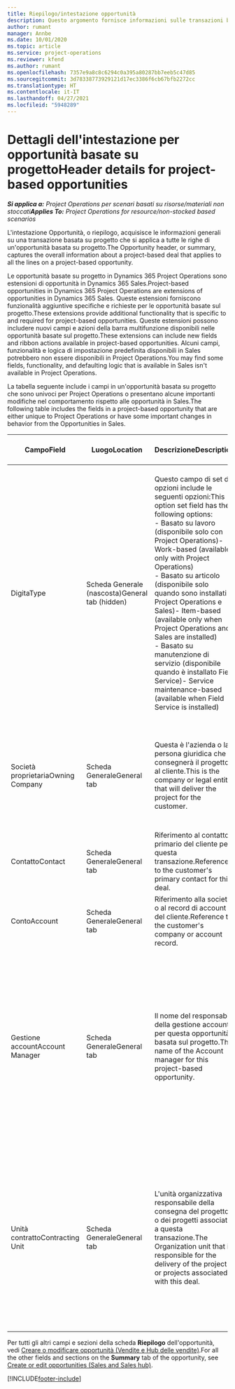 ```yaml
---
title: Riepilogo/intestazione opportunità
description: Questo argomento fornisce informazioni sulle transazioni basate sul progetto e sulle righe di opportunità basate su progetto.
author: rumant
manager: Annbe
ms.date: 10/01/2020
ms.topic: article
ms.service: project-operations
ms.reviewer: kfend
ms.author: rumant
ms.openlocfilehash: 7357e9a8c8c6294c0a395a80287bb7eeb5c47d85
ms.sourcegitcommit: 3d78338773929121d17ec3386f6cb67bfb2272cc
ms.translationtype: HT
ms.contentlocale: it-IT
ms.lasthandoff: 04/27/2021
ms.locfileid: "5948289"
---
```

# <a name="header-details-for-project-based-opportunities"></a><span data-ttu-id="bb675-103">Dettagli dell'intestazione per opportunità basate su progetto</span><span class="sxs-lookup"><span data-stu-id="bb675-103">Header details for project-based opportunities</span></span>

<span data-ttu-id="bb675-104">_**Si applica a:** Project Operations per scenari basati su risorse/materiali non stoccati_</span><span class="sxs-lookup"><span data-stu-id="bb675-104">_**Applies To:** Project Operations for resource/non-stocked based scenarios_</span></span>


<span data-ttu-id="bb675-105">L'intestazione Opportunità, o riepilogo, acquisisce le informazioni generali su una transazione basata su progetto che si applica a tutte le righe di un'opportunità basata su progetto.</span><span class="sxs-lookup"><span data-stu-id="bb675-105">The Opportunity header, or summary, captures the overall information about a project-based deal that applies to all the lines on a project-based opportunity.</span></span>

<span data-ttu-id="bb675-106">Le opportunità basate su progetto in Dynamics 365 Project Operations sono estensioni di opportunità in Dynamics 365 Sales.</span><span class="sxs-lookup"><span data-stu-id="bb675-106">Project-based opportunities in Dynamics 365 Project Operations are extensions of opportunities in Dynamics 365 Sales.</span></span> <span data-ttu-id="bb675-107">Queste estensioni forniscono funzionalità aggiuntive specifiche e richieste per le opportunità basate sul progetto.</span><span class="sxs-lookup"><span data-stu-id="bb675-107">These extensions provide additional functionality that is specific to and required for project-based opportunities.</span></span> <span data-ttu-id="bb675-108">Queste estensioni possono includere nuovi campi e azioni della barra multifunzione disponibili nelle opportunità basate sul progetto.</span><span class="sxs-lookup"><span data-stu-id="bb675-108">These extensions can include new fields and ribbon actions available in project-based opportunities.</span></span> <span data-ttu-id="bb675-109">Alcuni campi, funzionalità e logica di impostazione predefinita disponibili in Sales potrebbero non essere disponibili in Project Operations.</span><span class="sxs-lookup"><span data-stu-id="bb675-109">You may find some fields, functionality, and defaulting logic that is available in Sales isn't available in Project Operations.</span></span>

<span data-ttu-id="bb675-110">La tabella seguente include i campi in un'opportunità basata su progetto che sono univoci per Project Operations o presentano alcune importanti modifiche nel comportamento rispetto alle opportunità in Sales.</span><span class="sxs-lookup"><span data-stu-id="bb675-110">The following table includes the fields in a project-based opportunity that are either unique to Project Operations or have some important changes in behavior from the Opportunities in Sales.</span></span>

| <span data-ttu-id="bb675-111">**Campo**</span><span class="sxs-lookup"><span data-stu-id="bb675-111">**Field**</span></span> | <span data-ttu-id="bb675-112">**Luogo**</span><span class="sxs-lookup"><span data-stu-id="bb675-112">**Location**</span></span> | <span data-ttu-id="bb675-113">**Descrizione**</span><span class="sxs-lookup"><span data-stu-id="bb675-113">**Description**</span></span> | <span data-ttu-id="bb675-114">**Impatto downstream**</span><span class="sxs-lookup"><span data-stu-id="bb675-114">**Downstream impact**</span></span> |
| --- | --- | --- | --- |
| <span data-ttu-id="bb675-115">Digita</span><span class="sxs-lookup"><span data-stu-id="bb675-115">Type</span></span> | <span data-ttu-id="bb675-116">Scheda Generale (nascosta)</span><span class="sxs-lookup"><span data-stu-id="bb675-116">General tab (hidden)</span></span> | <span data-ttu-id="bb675-117">Questo campo di set di opzioni include le seguenti opzioni:</span><span class="sxs-lookup"><span data-stu-id="bb675-117">This option set field has the following options:</span></span></br><span data-ttu-id="bb675-118">- Basato su lavoro (disponibile solo con Project Operations)</span><span class="sxs-lookup"><span data-stu-id="bb675-118">- Work-based (available only with Project Operations)</span></span></br><span data-ttu-id="bb675-119">- Basato su articolo (disponibile solo quando sono installati Project Operations e Sales)</span><span class="sxs-lookup"><span data-stu-id="bb675-119">- Item-based (available only when Project Operations and Sales are installed)</span></span></br><span data-ttu-id="bb675-120">- Basato su manutenzione di servizio (disponibile quando è installato Field Service)</span><span class="sxs-lookup"><span data-stu-id="bb675-120">- Service maintenance-based (available when Field Service is installed)</span></span> | <span data-ttu-id="bb675-121">Quando si utilizza Project Operations, questo valore di campo viene impostato automaticamente su **Basato su lavoro** che classifica l'opportunità come basata su progetto.</span><span class="sxs-lookup"><span data-stu-id="bb675-121">When you use Project Operations, this field value is automatically set to **Work-based** which classifies the Opportunity as project-based.</span></span> <span data-ttu-id="bb675-122">Un'opportunità deve essere basata su progetto per abilitare tutte le estensioni e funzionalità specifiche del progetto nel processo di vendita downstream per questa transazione.</span><span class="sxs-lookup"><span data-stu-id="bb675-122">An Opportunity should be project-based to enable all project-specific extensions and functionality in the downstream sales process for this deal.</span></span> |
| <span data-ttu-id="bb675-123">Società proprietaria</span><span class="sxs-lookup"><span data-stu-id="bb675-123">Owning Company</span></span> | <span data-ttu-id="bb675-124">Scheda Generale</span><span class="sxs-lookup"><span data-stu-id="bb675-124">General tab</span></span> | <span data-ttu-id="bb675-125">Questa è l'azienda o la persona giuridica che consegnerà il progetto al cliente.</span><span class="sxs-lookup"><span data-stu-id="bb675-125">This is the company or legal entity that will deliver the project for the customer.</span></span> | <span data-ttu-id="bb675-126">Queste informazioni del campo verranno copiate nel campo corrispondente dell'offerta di progetto creata da questa opportunità.</span><span class="sxs-lookup"><span data-stu-id="bb675-126">This field information will be copied to the corresponding field on the Project quote that is created from this Opportunity.</span></span> |
| <span data-ttu-id="bb675-127">Contatto</span><span class="sxs-lookup"><span data-stu-id="bb675-127">Contact</span></span> | <span data-ttu-id="bb675-128">Scheda Generale</span><span class="sxs-lookup"><span data-stu-id="bb675-128">General tab</span></span> | <span data-ttu-id="bb675-129">Riferimento al contatto primario del cliente per questa transazione.</span><span class="sxs-lookup"><span data-stu-id="bb675-129">Reference to the customer's primary contact for this deal.</span></span> | |
| <span data-ttu-id="bb675-130">Conto</span><span class="sxs-lookup"><span data-stu-id="bb675-130">Account</span></span> | <span data-ttu-id="bb675-131">Scheda Generale</span><span class="sxs-lookup"><span data-stu-id="bb675-131">General tab</span></span> | <span data-ttu-id="bb675-132">Riferimento alla società o al record di account del cliente.</span><span class="sxs-lookup"><span data-stu-id="bb675-132">Reference to the customer's company or account record.</span></span> | |
| <span data-ttu-id="bb675-133">Gestione account</span><span class="sxs-lookup"><span data-stu-id="bb675-133">Account Manager</span></span> | <span data-ttu-id="bb675-134">Scheda Generale</span><span class="sxs-lookup"><span data-stu-id="bb675-134">General tab</span></span> | <span data-ttu-id="bb675-135">Il nome del responsabile della gestione account per questa opportunità basata sul progetto.</span><span class="sxs-lookup"><span data-stu-id="bb675-135">The name of the Account manager for this project-based opportunity.</span></span> | <span data-ttu-id="bb675-136">Il responsabile della gestione account è responsabile della gestione del rapporto con il cliente fino al completamento di questo progetto.</span><span class="sxs-lookup"><span data-stu-id="bb675-136">The Account manager is responsible for managing the relationship with the customer through the completion of this project.</span></span> <span data-ttu-id="bb675-137">In base al record della risorsa prenotabile collegato al responsabile della gestione account, l'unità contratto è predefinita.</span><span class="sxs-lookup"><span data-stu-id="bb675-137">Based on the bookable resource record tied to the Account manager, the contracting unit is defaulted.</span></span> |
| <span data-ttu-id="bb675-138">Unità contratto</span><span class="sxs-lookup"><span data-stu-id="bb675-138">Contracting Unit</span></span> | <span data-ttu-id="bb675-139">Scheda Generale</span><span class="sxs-lookup"><span data-stu-id="bb675-139">General tab</span></span> | <span data-ttu-id="bb675-140">L'unità organizzativa responsabile della consegna del progetto o dei progetti associati a questa transazione.</span><span class="sxs-lookup"><span data-stu-id="bb675-140">The Organization unit that is responsible for the delivery of the project or projects associated with this deal.</span></span> | <span data-ttu-id="bb675-141">L'unità contratto è la divisione dell'azienda che completerà i progetti dopo la chiusura della trattativa.</span><span class="sxs-lookup"><span data-stu-id="bb675-141">The contracting unit is the division of the company that will complete the project(s) after the deal is closed.</span></span> <span data-ttu-id="bb675-142">Ogni unità contratto ha una valuta e questa valuta viene utilizzata per riportare i costi stimati ed effettivi sostenuti durante il progetto.</span><span class="sxs-lookup"><span data-stu-id="bb675-142">Every contracting unit has a currency, and this currency is used to report estimated and actual costs incurred during the project.</span></span> |

<span data-ttu-id="bb675-143">Per tutti gli altri campi e sezioni della scheda **Riepilogo** dell'opportunità, vedi [Creare o modificare opportunità (Vendite e Hub delle vendite)](/dynamics365/sales-enterprise/create-edit-opportunity-sales).</span><span class="sxs-lookup"><span data-stu-id="bb675-143">For all the other fields and sections on the **Summary** tab of the opportunity, see [Create or edit opportunities (Sales and Sales hub)](/dynamics365/sales-enterprise/create-edit-opportunity-sales).</span></span>


[!INCLUDE[footer-include](../includes/footer-banner.md)]
